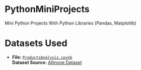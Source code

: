 # PythonMiniProjects
Mini Python Projects With Python Libraries (Pandas, Matplotlib)

# Datasets Used
- **File:** [`ProductsAnalysis.ipynb`](./ProductsAnalysis.ipynb)  
  **Dataset Source:** [Allinone Dataset](https://webscraper.io/test-sites/e-commerce/allinone/computers/laptops)
